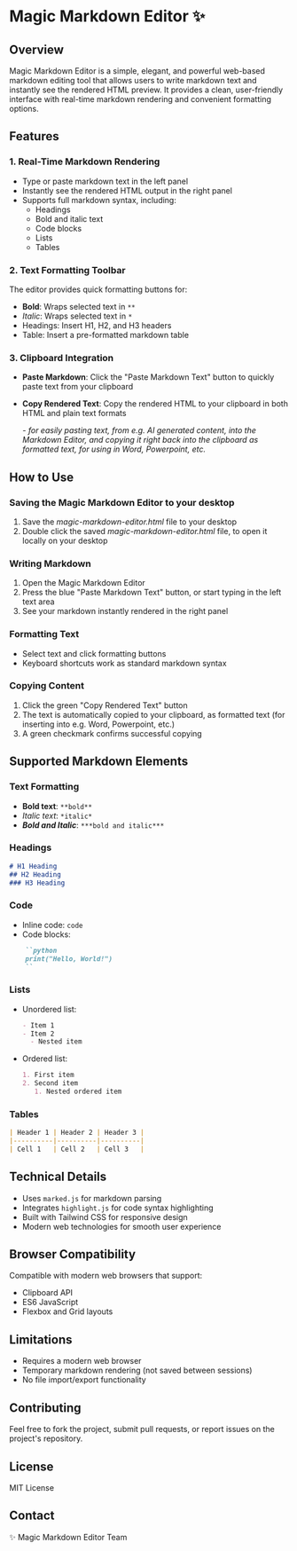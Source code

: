 # Magic Markdown Editor ✨

## Overview

Magic Markdown Editor is a simple, elegant, and powerful web-based markdown editing tool that allows users to write markdown text and instantly see the rendered HTML preview. It provides a clean, user-friendly interface with real-time markdown rendering and convenient formatting options.

## Features

### 1. Real-Time Markdown Rendering
- Type or paste markdown text in the left panel
- Instantly see the rendered HTML output in the right panel
- Supports full markdown syntax, including:
  - Headings
  - Bold and italic text
  - Code blocks
  - Lists
  - Tables

### 2. Text Formatting Toolbar
The editor provides quick formatting buttons for:
- **Bold**: Wraps selected text in `**`
- *Italic*: Wraps selected text in `*`
- Headings: Insert H1, H2, and H3 headers
- Table: Insert a pre-formatted markdown table

### 3. Clipboard Integration
- **Paste Markdown**: Click the "Paste Markdown Text" button to quickly paste text from your clipboard
- **Copy Rendered Text**: Copy the rendered HTML to your clipboard in both HTML and plain text formats

  *- for easily pasting text, from e.g. AI generated content, into the Markdown Editor, and copying it right back into the clipboard as formatted text, for using in Word, Powerpoint, etc.*

## How to Use

### Saving the Magic Markdown Editor to your desktop
1. Save the *magic-markdown-editor.html* file to your desktop
2. Double click the saved *magic-markdown-editor.html* file, to open it locally on your desktop

### Writing Markdown
1. Open the Magic Markdown Editor
2. Press the blue "Paste Markdown Text" button, or start typing in the left text area
3. See your markdown instantly rendered in the right panel

### Formatting Text
- Select text and click formatting buttons
- Keyboard shortcuts work as standard markdown syntax

### Copying Content
1. Click the green "Copy Rendered Text" button
2. The text is automatically copied to your clipboard, as formatted text (for inserting into e.g. Word, Powerpoint, etc.)
3. A green checkmark confirms successful copying

## Supported Markdown Elements

### Text Formatting
- **Bold text**: `**bold**`
- *Italic text*: `*italic*`
- ***Bold and Italic***: `***bold and italic***`

### Headings
```markdown
# H1 Heading
## H2 Heading
### H3 Heading
```

### Code
- Inline code: ``code``
- Code blocks:
```markdown
    ``python
    print("Hello, World!")
    ``
```

### Lists
- Unordered list:
  ```markdown
  - Item 1
  - Item 2
    - Nested item
  ```

- Ordered list:
  ```markdown
  1. First item
  2. Second item
     1. Nested ordered item
  ```

### Tables
```markdown
| Header 1 | Header 2 | Header 3 |
|----------|----------|----------|
| Cell 1   | Cell 2   | Cell 3   |
```

## Technical Details
- Uses `marked.js` for markdown parsing
- Integrates `highlight.js` for code syntax highlighting
- Built with Tailwind CSS for responsive design
- Modern web technologies for smooth user experience

## Browser Compatibility
Compatible with modern web browsers that support:
- Clipboard API
- ES6 JavaScript
- Flexbox and Grid layouts

## Limitations
- Requires a modern web browser
- Temporary markdown rendering (not saved between sessions)
- No file import/export functionality

## Contributing
Feel free to fork the project, submit pull requests, or report issues on the project's repository.

## License
MIT License

## Contact
✨ Magic Markdown Editor Team
